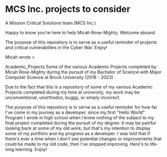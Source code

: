 # MCS Inc. projects to consider

A Mission Critical Solutions team.(MCS Inc.)

Happy to know you're here to help Micah Rose-Mighty. Welcome aboard.

The purpose of this repository is to serve as a useful reminder of projects and critical vulnerabilites in the Cyber War. Enjoy!


Micah wrote >

Academic_Projects
 Some of the various Academic Projects completed by Micah Rose-Mighty during the pursuit of my Bachelor of Science with Major Computer Science at Brock University (2018 - 2023)

Due to the fact that this is a repository of some of my various Academic Projects completed during my time at university, my work may be unconventional, unorthodox, buggy, or simply incorrect.

The purpose of this repository is to serve as a useful reminder for how far I've come in my journey as a developer, since my first "Hello World" Program I wrote in high school when I knew nothing of the subject to my final project completed during the pursuit of my degree. It may be painful looking back at some of my old work, but that's my intention to display some of my portfolio and my progress as a developer. I was told that if there's ever a time when I don't see potential changes or improvements that could be made to my old code, then I've stopped improving. Here's to life-long learning. Enjoy!
